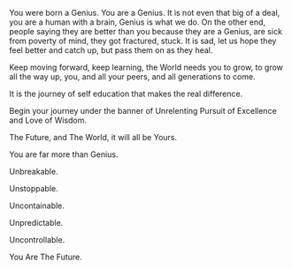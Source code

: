 You were born a Genius. You are a Genius. It is not even that big of a
deal, you are a human with a brain, Genius is what we do. On the other end,
people saying they are better than you because they are a Genius, are sick
from poverty of mind, they got fractured, stuck. It is sad, let us hope
they feel better and catch up, but pass them on as they heal.

Keep moving forward, keep learning, the World needs you to grow, to grow
all the way up, you, and all your peers, and all generations to come.

It is the journey of self education that makes the real difference.

Begin your journey under the banner of Unrelenting Pursuit of Excellence
and Love of Wisdom.

The Future, and The World, it will all be Yours.

You are far more than Genius.

Unbreakable.

Unstoppable.

Uncontainable.

Unpredictable.

Uncontrollable.

You Are The Future.